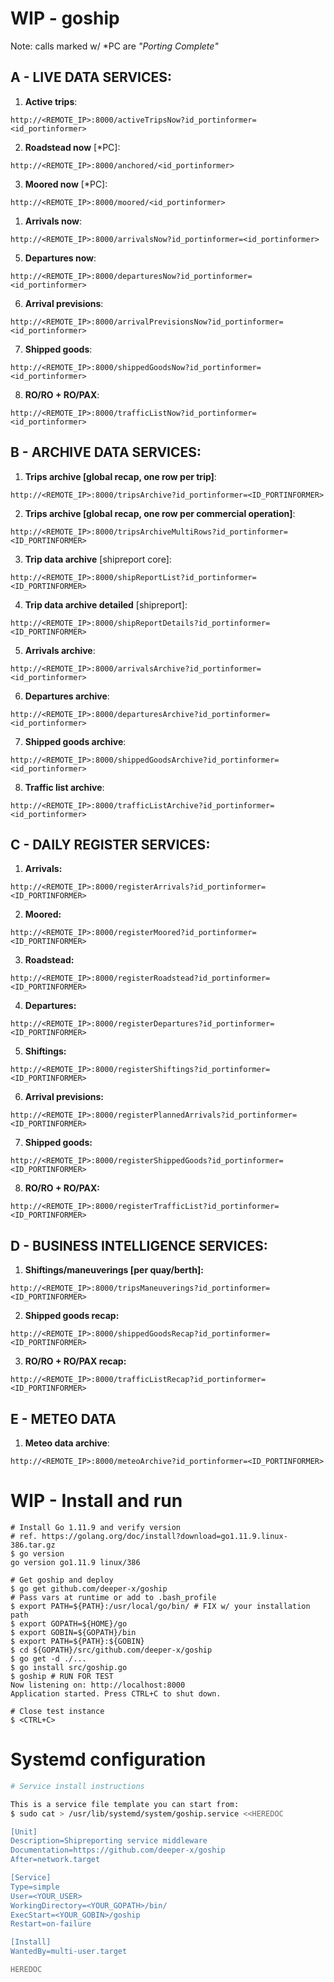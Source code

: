 # WIP - goship

Note: calls marked w/ *PC are _"Porting Complete"_

## A - LIVE DATA SERVICES:

1. __Active trips__:
```
http://<REMOTE_IP>:8000/activeTripsNow?id_portinformer=<id_portinformer>
```

2. __Roadstead now__ [*PC]:
```
http://<REMOTE_IP>:8000/anchored/<id_portinformer>
```

3. __Moored now__ [*PC]:
```
http://<REMOTE_IP>:8000/moored/<id_portinformer>
```

1. __Arrivals now__:
```
http://<REMOTE_IP>:8000/arrivalsNow?id_portinformer=<id_portinformer>
```

5. __Departures now__:
```
http://<REMOTE_IP>:8000/departuresNow?id_portinformer=<id_portinformer>
```

6. __Arrival previsions__:
```
http://<REMOTE_IP>:8000/arrivalPrevisionsNow?id_portinformer=<id_portinformer>
```

7. __Shipped goods__:
```
http://<REMOTE_IP>:8000/shippedGoodsNow?id_portinformer=<id_portinformer>
```

8. __RO/RO + RO/PAX__:
```
http://<REMOTE_IP>:8000/trafficListNow?id_portinformer=<id_portinformer>
```

## B - ARCHIVE DATA SERVICES:

1. __Trips archive [global recap, one row per trip]__:
```
http://<REMOTE_IP>:8000/tripsArchive?id_portinformer=<ID_PORTINFORMER>
```
2. __Trips archive [global recap, one row per commercial operation]__:
```
http://<REMOTE_IP>:8000/tripsArchiveMultiRows?id_portinformer=<ID_PORTINFORMER>
```
3. __Trip data archive__ [shipreport core]:
```
http://<REMOTE_IP>:8000/shipReportList?id_portinformer=<ID_PORTINFORMER>
```

4. __Trip data archive detailed__ [shipreport]:
```   
http://<REMOTE_IP>:8000/shipReportDetails?id_portinformer=<ID_PORTINFORMER>
```

5. __Arrivals archive__:
```
http://<REMOTE_IP>:8000/arrivalsArchive?id_portinformer=<id_portinformer>
```

6. __Departures archive__:
```
http://<REMOTE_IP>:8000/departuresArchive?id_portinformer=<id_portinformer>
```
7. __Shipped goods archive__:
```
http://<REMOTE_IP>:8000/shippedGoodsArchive?id_portinformer=<id_portinformer>
```

8. __Traffic list archive__:
```
http://<REMOTE_IP>:8000/trafficListArchive?id_portinformer=<id_portinformer>
```



## C - DAILY REGISTER SERVICES:

1. __Arrivals:__
```
http://<REMOTE_IP>:8000/registerArrivals?id_portinformer=<ID_PORTINFORMER>
```
2. __Moored:__
```
http://<REMOTE_IP>:8000/registerMoored?id_portinformer=<ID_PORTINFORMER>
```
3. __Roadstead:__
```
http://<REMOTE_IP>:8000/registerRoadstead?id_portinformer=<ID_PORTINFORMER>
```

4. __Departures:__
```
http://<REMOTE_IP>:8000/registerDepartures?id_portinformer=<ID_PORTINFORMER>
```

5. __Shiftings:__
```
http://<REMOTE_IP>:8000/registerShiftings?id_portinformer=<ID_PORTINFORMER>
```

6. __Arrival previsions:__
```
http://<REMOTE_IP>:8000/registerPlannedArrivals?id_portinformer=<ID_PORTINFORMER>
```

7. __Shipped goods:__
```
http://<REMOTE_IP>:8000/registerShippedGoods?id_portinformer=<ID_PORTINFORMER>
```

8. __RO/RO + RO/PAX:__
```
http://<REMOTE_IP>:8000/registerTrafficList?id_portinformer=<ID_PORTINFORMER>
```

## D - BUSINESS INTELLIGENCE SERVICES: ##

1. __Shiftings/maneuverings [per quay/berth]:__
```
http://<REMOTE_IP>:8000/tripsManeuverings?id_portinformer=<ID_PORTINFORMER>
```

2. __Shipped goods recap:__
```
http://<REMOTE_IP>:8000/shippedGoodsRecap?id_portinformer=<ID_PORTINFORMER>
```

3. __RO/RO + RO/PAX recap:__
```
http://<REMOTE_IP>:8000/trafficListRecap?id_portinformer=<ID_PORTINFORMER>
```

## E - METEO DATA ##
1. __Meteo data archive__:
```
http://<REMOTE_IP>:8000/meteoArchive?id_portinformer=<ID_PORTINFORMER>
```


# WIP - Install and run 
```
# Install Go 1.11.9 and verify version
# ref. https://golang.org/doc/install?download=go1.11.9.linux-386.tar.gz
$ go version
go version go1.11.9 linux/386

# Get goship and deploy
$ go get github.com/deeper-x/goship
# Pass vars at runtime or add to .bash_profile
$ export PATH=${PATH}:/usr/local/go/bin/ # FIX w/ your installation path
$ export GOPATH=${HOME}/go
$ export GOBIN=${GOPATH}/bin
$ export PATH=${PATH}:${GOBIN}
$ cd ${GOPATH}/src/github.com/deeper-x/goship
$ go get -d ./...    
$ go install src/goship.go 
$ goship # RUN FOR TEST
Now listening on: http://localhost:8000
Application started. Press CTRL+C to shut down.

# Close test instance
$ <CTRL+C>  

```
# Systemd configuration

```bash
# Service install instructions

This is a service file template you can start from: 
$ sudo cat > /usr/lib/systemd/system/goship.service <<HEREDOC

[Unit]
Description=Shipreporting service middleware
Documentation=https://github.com/deeper-x/goship
After=network.target

[Service]
Type=simple
User=<YOUR_USER>
WorkingDirectory=<YOUR_GOPATH>/bin/
ExecStart=<YOUR_GOBIN>/goship
Restart=on-failure

[Install]
WantedBy=multi-user.target

HEREDOC
```


